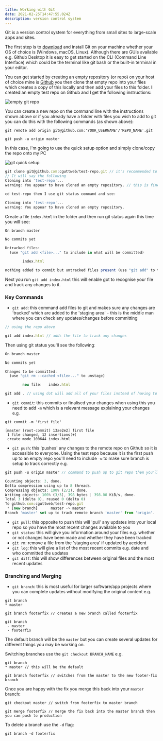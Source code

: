 ```yaml
---
title: Working with Git
date: 2021-02-25T14:47:55.024Z
description: version control system
---
```

Git is a version control system for everything from small sites to large-scale apps and sites.

The first step is to [download](https://git-scm.com/download) and install Git on your machine whether your OS of choice is (Windows, macOS, Linux). Although there are GUIs available e.g. Github Desktop it is easy to get started on the CLI (Command Line Interface) which could be the terminal like git bash or the built-in terminal in your editor.

You can get started by creating an empty repository (or repo) on your host of choice mine is [Github](https://github.com) you then clone that empty repo into your files which creates a copy of this locally and then add your files to this folder. I created an empty test repo on Github and I get the following instructions:

![empty git repo](/uploads/empty-repo.png "empty git repo")

You can create a new repo on the command line with the instructions shown above or if you already have a folder with files you wish to add to git you can do this with the following commands (as shown above):

```git
git remote add origin git@github.com:'YOUR_USERNAME'/'REPO_NAME'.git

git push -u origin master
```

In this case, I'm going to use the quick setup option and simply clone/copy the repo onto my PC

![git quick setup](/uploads/git-quick-setup.png "quick start")

```javascript
git clone git@github.com:cguttweb/test-repo.git // it's recommended to use SSH rather than HTTPS option
// It will say the following
Cloning into 'test-repo'...
warning: You appear to have cloned an empty repository. // this is fine as we've not created anything yet

cd test-repo then I use git status command and see:

Cloning into 'test-repo'...
warning: You appear to have cloned an empty repository.
```

Create a file `index.html` in the folder and then run git status again this time you will see:

```javascript
On branch master

No commits yet

Untracked files:
  (use "git add <file>..." to include in what will be committed)

        index.html

nothing added to commit but untracked files present (use "git add" to track)
``` 

Next you run `git add index.html` this will enable got to recognise your file and track any changes to it. 

### Key Commands

* `git add`: this command add files to git and makes sure any changes are 'tracked' which are added to the 'staging area' - this is the middle man where you can check any updates/changes before committing

```javascript
// using the repo above

git add index.html // adds the file to track any changes
```

Then using git status you'll see the following:

```javascript
On branch master

No commits yet

Changes to be committed:
  (use "git rm --cached <file>..." to unstage)

        new file:   index.html
```

```javascript
git add . // using dot will add all of your files instead of having to do them individually
```

* `git commit`: this commits or finalised your changes when using this you need to add `-m` which is a relevant message explaining your changes e.g.

```git
git commit -m 'first file'

[master (root-commit) 13ae2e2] first file
 1 file changed, 12 insertions(+)
 create mode 100644 index.html
```

* `git push`: this 'pushes' any changes to the remote repo on Github so it is accessible to everyone. Using the test repo because it is the first push up to an empty repo you'll need to include `-u` to make sure branch is setup to track correctly e.g.

```javascript
git push -u origin master // command to push up to git repo then you'll see something like this:

Counting objects: 3, done.
Delta compression using up to 8 threads.
Compressing objects: 100% (2/2), done.
Writing objects: 100% (3/3), 398 bytes | 398.00 KiB/s, done.
Total 3 (delta 0), reused 0 (delta 0)
To github.com:cguttweb/test-repo.git
 * [new branch]      master -> master
Branch 'master' set up to track remote branch 'master' from 'origin'.
```

* `git pull`: this opposite to push this will 'pull' any updates into your local repo so you have the most recent changes available to you
* `git status`: this will give you information around your files e.g. whether or not changes have been made and whether they have been tracked
* `git rm`: remove a file from the 'staging area' if updated by accident
* `git log`: this will give a list of the most recent commits e.g. date and who committed the updates
* `git diff`: this will show differences between original files and the most recent updates

### Branching and Merging

* `git branch`: this is most useful for larger software/app projects where you can complete updates without modifying the original content e.g.

```git
git branch
* master

git branch footerfix // creates a new branch called footerfix

git branch
 - master
 - footerfix
```

The default branch will be the `master` but you can create several updates for different things you may be working on. 

Switching branches use the `git checkout BRANCH_NAME` e.g.

```git
git branch
* master // this will be the default

git branch footerfix // switches from the master to the new footer-fix branch
```

Once you are happy with the fix you merge this back into your `master` branch:

```git
git checkout master // switch from footerfix to master branch

git merge footerfix // merge the fix back into the master branch then you can push to production
```

To delete a branch use the `-d` flag:

```git
git branch -d footerfix
```